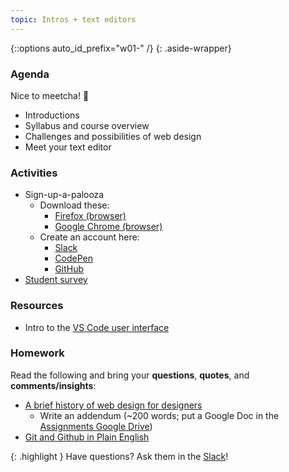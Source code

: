 ```yaml
---
topic: Intros + text editors
---
```


{::options auto_id_prefix="w01-" /}
{: .aside-wrapper}
<!-- <span class="highlighter">
[W01 Slides](files/w01.min.pdf){:target="_blank"} (PDF, 751 KB)
</span> -->

### Agenda
Nice to meetcha! <span class="text-larger emoji">👋</span>

- Introductions
- Syllabus and course overview
- Challenges and possibilities of web design
- Meet your text editor


### Activities
- Sign-up-a-palooza
    - Download these:
        - [Firefox (browser)](https://www.mozilla.org/en-US/firefox/new/)
        - [Google Chrome (browser)](https://www.google.com/chrome/)
    - Create an account here:
        - [Slack](https://join.slack.com/t/mica-web/shared_invite/enQtNzQ0Mzc2MDA0NzQzLWY4Njk3MTEyMDE3ZjljZjVkZTc2YTE3NTZlNmZmMDY0NDhmYjI0N2Y1NjRkZjNkOTY4YTdhZmMxYTc5ODc2NTI)
        - [CodePen](http://codepen.io/)
        - [GitHub](https://github.com/)
- [Student survey](https://forms.gle/DZzZy5Gqd6MnSA586)


### Resources
- Intro to the [VS Code user interface](https://code.visualstudio.com/docs/getstarted/userinterface)


### Homework
Read the following and bring your **questions**, **quotes**, and **comments/insights**:
- [A brief history of web design for designers](http://blog.froont.com/brief-history-of-web-design-for-designers/)
    - Write an addendum (~200 words; put a Google Doc in the [Assignments Google Drive](https://drive.google.com/drive/folders/1W1ytjoSXqvBVXRDZ41VJo4ro16JKpcoM?usp=sharing))
- [Git and Github in Plain English](https://blog.red-badger.com/2016/11/29/gitgithub-in-plain-english)

{: .highlight }
Have questions? Ask them in the [Slack](https://mica-web.slack.com/)!
